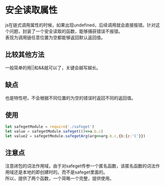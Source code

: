 安全读取属性
=

js在链式调用属性的时候，如果出现undefined，后续调用就会直接报错。针对这个问题，封装了一个安全读取的函数，能够捕获错误不报错。  
表现为调用链任意位置为空都能够返回默认返回值。  

比较其他方法
--

一般简单的用||和&&就可以了，关键会越写越长。

缺点
--

也是特性吧，不会根据不同位置的为空的错误时返回不同的返回值。

使用
--

```js
let safegetModule = require('./safeget')
let value = safegetModule.safeget(()=>a.b.c)
let value2 = safegetModule.safegetArg(arg=>arg.b.c,{b:{c:'C'}})
```

注意点
--

注意闭包的词法作用域，由于对safeget传参一个匿名函数，该匿名函数的词法作用域还是本地的即创建时的。而不是safeget里面的。  
所以，提供了两个函数，一个简略一个完整，提供使用。